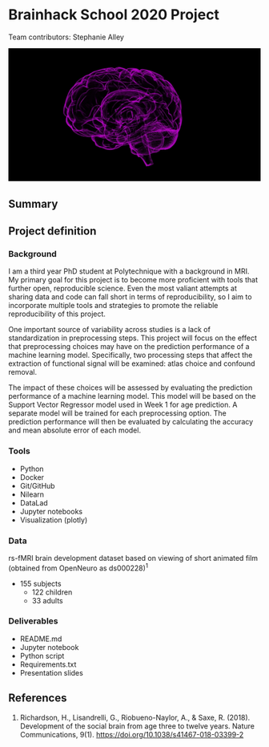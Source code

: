 # Brainhack School 2020 Project

Team contributors: Stephanie Alley

![Brain visual](brain-image.jpg)

## Summary

## Project definition

### Background
I am a third year PhD student at Polytechnique with a background in MRI. My primary goal for this project is to become more proficient with tools that further open, reproducible science. Even the most valiant attempts at sharing data and code can fall short in terms of reproducibility, so I aim to incorporate multiple tools and strategies to promote the reliable reproducibility of this project.

One important source of variability across studies is a lack of standardization in preprocessing steps. This project will focus on the effect that preprocessing choices may have on the prediction performance of a machine learning model. Specifically, two processing steps that affect the extraction of functional signal will be examined: atlas choice and confound removal.

The impact of these choices will be assessed by evaluating the prediction performance of a machine learning model. This model will be based on the Support Vector Regressor model used in Week 1 for age prediction. A separate model will be trained for each preprocessing option. The prediction performance will then be evaluated by calculating the accuracy and mean absolute error of each model.

### Tools
* Python
* Docker
* Git/GitHub
* Nilearn
* DataLad
* Jupyter notebooks
* Visualization (plotly)

### Data
rs-fMRI brain development dataset based on viewing of short animated film (obtained from OpenNeuro as ds000228)<sup>1</sup>
* 155 subjects
  * 122 children
  * 33 adults

### Deliverables
* README.md
* Jupyter notebook
* Python script
* Requirements.txt
* Presentation slides

## References
1. Richardson, H., Lisandrelli, G., Riobueno-Naylor, A., & Saxe, R. (2018). Development of the social brain from age three to twelve years. Nature Communications, 9(1). https://doi.org/10.1038/s41467-018-03399-2
